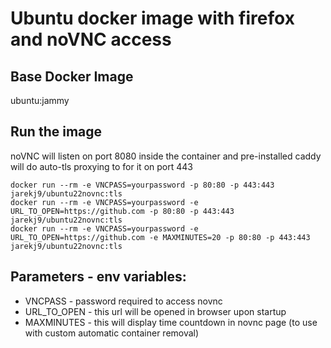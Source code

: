 # Ubuntu docker image with firefox and noVNC access

## Base Docker Image
ubuntu:jammy

## Run the image
noVNC will listen on port 8080 inside the container and pre-installed caddy will do auto-tls proxying to for it on port 443

```
docker run --rm -e VNCPASS=yourpassword -p 80:80 -p 443:443 jarekj9/ubuntu22novnc:tls
docker run --rm -e VNCPASS=yourpassword -e URL_TO_OPEN=https://github.com -p 80:80 -p 443:443 jarekj9/ubuntu22novnc:tls
docker run --rm -e VNCPASS=yourpassword -e URL_TO_OPEN=https://github.com -e MAXMINUTES=20 -p 80:80 -p 443:443 jarekj9/ubuntu22novnc:tls
```

## Parameters - env variables:
- VNCPASS - password required to access novnc
- URL_TO_OPEN - this url will be opened in browser upon startup
- MAXMINUTES - this will display time countdown in novnc page (to use with custom automatic container removal)
